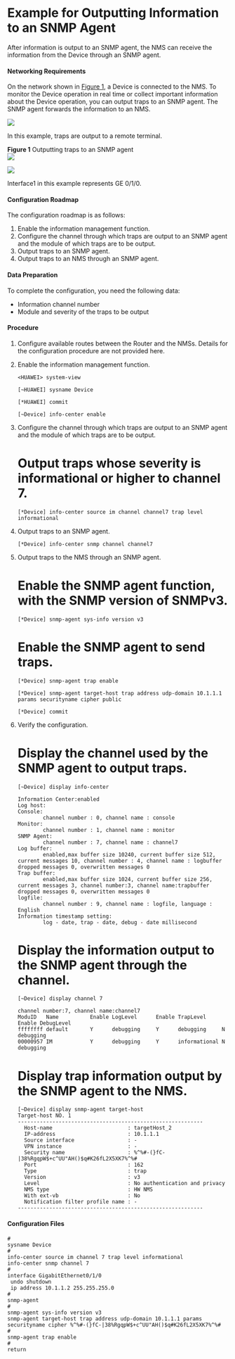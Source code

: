 Example for Outputting Information to an SNMP Agent
===================================================

After information is output to an SNMP agent, the NMS can receive the information from the Device through an SNMP agent.

#### Networking Requirements

On the network shown in [Figure 1](#EN-US_TASK_0172361209__fig_dc_vrp_logs_cfg_204401), a Device is connected to the NMS. To monitor the Device operation in real time or collect important information about the Device operation, you can output traps to an SNMP agent. The SNMP agent forwards the information to an NMS.

![](../../../../public_sys-resources/note_3.0-en-us.png) 

In this example, traps are output to a remote terminal.


**Figure 1** Outputting traps to an SNMP agent  
![](images/fig_dc_vrp_logs_cfg_204401.png)  

![](../../../../public_sys-resources/note_3.0-en-us.png) 

Interface1 in this example represents GE 0/1/0.



#### Configuration Roadmap

The configuration roadmap is as follows:

1. Enable the information management function.
2. Configure the channel through which traps are output to an SNMP agent and the module of which traps are to be output.
3. Output traps to an SNMP agent.
4. Output traps to an NMS through an SNMP agent.

#### Data Preparation

To complete the configuration, you need the following data:

* Information channel number
* Module and severity of the traps to be output

#### Procedure

1. Configure available routes between the Router and the NMSs. Details for the configuration procedure are not provided here.
2. Enable the information management function.
   
   
   ```
   <HUAWEI> system-view
   ```
   ```
   [~HUAWEI] sysname Device
   ```
   ```
   [*HUAWEI] commit
   ```
   ```
   [~Device] info-center enable
   ```
3. Configure the channel through which traps are output to an SNMP agent and the module of which traps are to be output.
   
   
   
   # Output traps whose severity is informational or higher to channel 7.
   
   ```
   [*Device] info-center source im channel channel7 trap level informational
   ```
4. Output traps to an SNMP agent.
   
   
   ```
   [*Device] info-center snmp channel channel7
   ```
5. Output traps to the NMS through an SNMP agent.
   
   
   
   # Enable the SNMP agent function, with the SNMP version of SNMPv3.
   
   ```
   [*Device] snmp-agent sys-info version v3
   ```
   
   # Enable the SNMP agent to send traps.
   
   ```
   [*Device] snmp-agent trap enable
   ```
   ```
   [*Device] snmp-agent target-host trap address udp-domain 10.1.1.1 params securityname cipher public
   ```
   ```
   [*Device] commit
   ```
6. Verify the configuration.
   
   
   
   # Display the channel used by the SNMP agent to output traps.
   
   ```
   [~Device] display info-center
   ```
   ```
   Information Center:enabled
   Log host:
   Console:
           channel number : 0, channel name : console
   Monitor:
           channel number : 1, channel name : monitor
   SNMP Agent:
           channel number : 7, channel name : channel7
   Log buffer:
           enabled,max buffer size 10240, current buffer size 512,
   current messages 10, channel number : 4, channel name : logbuffer
   dropped messages 0, overwritten messages 0
   Trap buffer:
           enabled,max buffer size 1024, current buffer size 256,
   current messages 3, channel number:3, channel name:trapbuffer
   dropped messages 0, overwritten messages 0
   logfile:
           channel number : 9, channel name : logfile, language : English
   Information timestamp setting:
           log - date, trap - date, debug - date millisecond
   
   ```
   
   # Display the information output to the SNMP agent through the channel.
   
   ```
   [~Device] display channel 7
   ```
   ```
   channel number:7, channel name:channel7
   ModuID   Name          Enable LogLevel      Enable TrapLevel     Enable DebugLevel   
   ffffffff default       Y      debugging     Y      debugging     N      debugging    
   00000957 IM            Y      debugging     Y      informational N      debugging  
   ```
   
   # Display trap information output by the SNMP agent to the NMS.
   
   ```
   [~Device] display snmp-agent target-host
   Target-host NO. 1
   -----------------------------------------------------------
     Host-name                        : targetHost_2
     IP-address                       : 10.1.1.1
     Source interface                 : -
     VPN instance                     : -
     Security name                    : %^%#-(}fC-|38%RgqpW$+c^UU"AH()$q#K26fL2X5XK7%^%#
     Port                             : 162
     Type                             : trap
     Version                          : v3
     Level                            : No authentication and privacy
     NMS type                         : HW NMS
     With ext-vb                      : No
     Notification filter profile name : -  
   -----------------------------------------------------------
   ```

#### Configuration Files

```
#
sysname Device
#
info-center source im channel 7 trap level informational
info-center snmp channel 7
#
interface GigabitEthernet0/1/0
 undo shutdown
 ip address 10.1.1.2 255.255.255.0
#
snmp-agent
#
snmp-agent sys-info version v3
snmp-agent target-host trap address udp-domain 10.1.1.1 params securityname cipher %^%#-(}fC-|38%RgqpW$+c^UU"AH()$q#K26fL2X5XK7%^%#
#
snmp-agent trap enable
#
return
```
